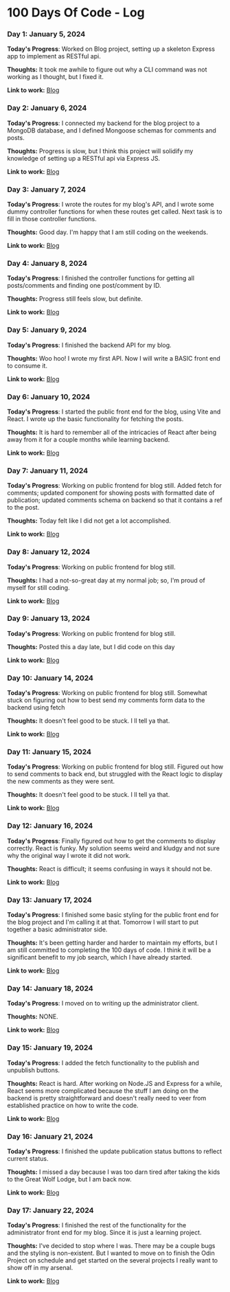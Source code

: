 # 100 Days Of Code - Log

### Day 1: January 5, 2024 

**Today's Progress**: Worked on Blog project, setting up a skeleton Express app to implement as RESTful api.

**Thoughts:** It took me awhile to figure out why a CLI command was not working as I thought, but I fixed it.

**Link to work:** [Blog](https://github.com/dp-beck/blog)

### Day 2: January 6, 2024 

**Today's Progress**: I connected my backend for the blog project to a MongoDB database, and I defined Mongoose schemas for comments and posts.

**Thoughts:** Progress is slow, but I think this project will solidify my knowledge of setting up a RESTful api via Express JS.

**Link to work:** [Blog](https://github.com/dp-beck/blog)

### Day 3: January 7, 2024 

**Today's Progress**: I wrote the routes for my blog's API, and I wrote some dummy controller functions for when these routes get called. Next task is to fill in those controller functions.

**Thoughts:** Good day. I'm happy that I am still coding on the weekends.

**Link to work:** [Blog](https://github.com/dp-beck/blog)

### Day 4: January 8, 2024 

**Today's Progress**: I finished the controller functions for getting all posts/comments and finding one post/comment by ID.

**Thoughts:** Progress still feels slow, but definite.

**Link to work:** [Blog](https://github.com/dp-beck/blog)

### Day 5: January 9, 2024 

**Today's Progress**: I finished the backend API for my blog.

**Thoughts:** Woo hoo! I wrote my first API. Now I will write a BASIC front end to consume it.

**Link to work:** [Blog](https://github.com/dp-beck/blog)

### Day 6: January 10, 2024 

**Today's Progress**: I started the public front end for the blog, using Vite and React. I wrote up the basic functionality for fetching the posts.

**Thoughts:** It is hard to remember all of the intricacies of React after being away from it for a couple months while learning backend.

**Link to work:** [Blog](https://github.com/dp-beck/blog-frontend-public)

### Day 7: January 11, 2024 

**Today's Progress**: Working on public frontend for blog still. Added fetch for comments; updated component for showing posts with formatted date of publication; updated comments schema on backend so that it contains a ref to the post.

**Thoughts:** Today felt like I did not get a lot accomplished.

**Link to work:** [Blog](https://github.com/dp-beck/blog-frontend-public)


### Day 8: January 12, 2024 

**Today's Progress**: Working on public frontend for blog still. 

**Thoughts:** I had a not-so-great day at my normal job; so, I'm proud of myself for still coding.

**Link to work:** [Blog](https://github.com/dp-beck/blog-frontend-public)


### Day 9: January 13, 2024 

**Today's Progress**: Working on public frontend for blog still. 

**Thoughts:** Posted this a day late, but I did code on this day

**Link to work:** [Blog](https://github.com/dp-beck/blog-frontend-public)

### Day 10: January 14, 2024 

**Today's Progress**: Working on public frontend for blog still. Somewhat stuck on figuring out how to best send my comments form data to the backend using fetch 

**Thoughts:** It doesn't feel good to be stuck. I ll tell ya that.

**Link to work:** [Blog](https://github.com/dp-beck/blog-frontend-public)

### Day 11: January 15, 2024 

**Today's Progress**: Working on public frontend for blog still. Figured out how to send comments to back end, but struggled with the React logic to display the new comments as they were sent.

**Thoughts:** It doesn't feel good to be stuck. I ll tell ya that.

**Link to work:** [Blog](https://github.com/dp-beck/blog-frontend-public)

### Day 12: January 16, 2024 

**Today's Progress**: Finally figured out how to get the comments to display correctly. React is funky. My solution seems weird and kludgy and not sure why the original way I wrote it did not work. 

**Thoughts:** React is difficult; it seems confusing in ways it should not be.

**Link to work:** [Blog](https://github.com/dp-beck/blog-frontend-public)

### Day 13: January 17, 2024 

**Today's Progress**: I finished some basic styling for the public front end for the blog project and I'm calling it at that. Tomorrow I will start to put together a basic administrator side. 

**Thoughts:** It's been getting harder and harder to maintain my efforts, but I am still committed to completing the 100 days of code. I think it will be a significant benefit to my job search, which I have already started.

**Link to work:** [Blog](https://github.com/dp-beck/blog-frontend-public)

### Day 14: January 18, 2024 

**Today's Progress**: I moved on to writing up the administrator client.

**Thoughts:** NONE.

**Link to work:** [Blog](https://github.com/dp-beck/blog-frontend-administrator)

### Day 15: January 19, 2024 

**Today's Progress**: I added the fetch functionality to the publish and unpublish buttons.

**Thoughts:** React is hard. After working on Node.JS and Express for a while, React seems more complicated because the stuff I am doing on the backend is pretty straightforward and doesn't really need to veer from established practice on how to write the code.

**Link to work:** [Blog](https://github.com/dp-beck/blog-frontend-administrator)

### Day 16: January 21, 2024 

**Today's Progress**: I finished the update publication status buttons to reflect current status.

**Thoughts:** I missed a day because I was too darn tired after taking the kids to the Great Wolf Lodge, but I am back now.

**Link to work:** [Blog](https://github.com/dp-beck/blog-frontend-administrator)

### Day 17: January 22, 2024 

**Today's Progress**: I finished the rest of the functionality for the administrator front end for my blog. Since it is just a learning project. 

**Thoughts:** I've decided to stop where I was. There may be a couple bugs and the styling is non-existent. But I wanted to move on to finish the Odin Project on schedule and get started on the several projects I really want to show off in my arsenal.

**Link to work:** [Blog](https://github.com/dp-beck/blog-frontend-administrator)
